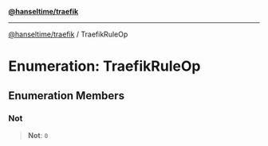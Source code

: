 [**@hanseltime/traefik**](../README.md)

***

[@hanseltime/traefik](../README.md) / TraefikRuleOp

# Enumeration: TraefikRuleOp

## Enumeration Members

### Not

> **Not**: `0`
